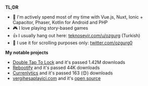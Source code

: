 **TL;DR**
- 🔭  I'm actively spend most of my time with Vue.js, Nuxt, Ionic + Capacitor, Phaser, Kotlin for Android and PHP
- 🎮  I love playing story-based games
- 👍  I usually hang out here: [teknoseyir.com/u/ozgurg](https://teknoseyir.com/u/ozgurg) (Turkish)
- 📜  I use it for scrolling purposes only: [twitter.com/ozgurg0](https://twitter.com/ozgurg0)


**My notable projects**
- [Double Tap To Lock](https://dttl.page.link/store) and it's passed 1.42M downloads
- [Rebootify](https://rebootify.page.link/store) and it's passed 44K downloads
- [Currenlytics](https://currencylogger.page.link/store) and it's passed 163 (😊) downloads
- [vergihesaplayici.com](https://vergihesaplayici.com/) and it's [open source](https://github.com/ozgurg/vergihesaplayici.com)
